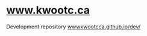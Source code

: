 # www.kwootc.ca
Development repository
<hl>
[wwwkwootcca.github.io/dev/](https://wwwkwootcca.github.io/dev/ "Click to go to development site.")
